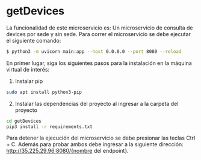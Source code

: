 # getDevices

La funcionalidad de este microservicio es: Un microservicio de consulta de devices por sede y sin sede. Para correr el microservicio se debe ejecutar el siguiente comando:

```bash
$ python3 -m uvicorn main:app --host 0.0.0.0 --port 8080 --reload
```

En primer lugar, siga los siguientes pasos para la instalación en la máquina virtual de interés:

1. Instalar pip 

```bash
sudo apt install python3-pip
```

2. Instalar las dependencias del proyecto al ingresar a la carpeta del proyecto

```bash
cd getDevices
pip3 install -r requirements.txt
```

Para detener la ejecución del microservicio se debe presionar las teclas Ctrl + C. Además para probar ambos debe ingresar a la siguiente dirección: http://35.225.29.96:8080/{nombre del endpoint}.